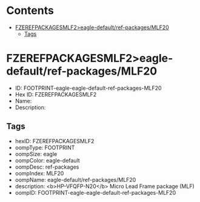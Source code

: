



Contents
========

* [FZEREFPACKAGESMLF2>eagle-default/ref-packages/MLF20](#fzerefpackagesmlf2eagle-defaultref-packagesmlf20)
	* [Tags](#tags)

# FZEREFPACKAGESMLF2>eagle-default/ref-packages/MLF20

- ID: FOOTPRINT-eagle-eagle-default-ref-packages-MLF20
- Hex ID: FZEREFPACKAGESMLF2
- Name: 
- Description: 

## Tags

- hexID: FZEREFPACKAGESMLF2
- oompType: FOOTPRINT
- oompSize: eagle
- oompColor: eagle-default
- oompDesc: ref-packages
- oompIndex: MLF20
- oompName: eagle-default/ref-packages/MLF20
- description: &lt;b&gt;HP-VFQFP-N20&lt;/b&gt; Micro Lead Frame package (MLF)
- oompID: FOOTPRINT-eagle-eagle-default-ref-packages-MLF20
